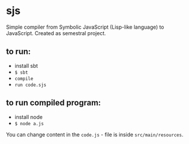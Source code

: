 # sjs
Simple compiler from Symbolic JavaScript (Lisp-like language) to JavaScript. Created as semestral project.

## to run:
- install sbt
- `$ sbt`
- `compile`
- `run code.sjs`

## to run compiled program:
- install node
- `$ node a.js`

You can change content in the `code.js` - file is inside `src/main/resources`.
